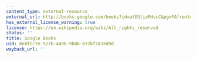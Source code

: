 ```yaml
---
content_type: external-resource
external_url: http://books.google.com/books?id=atEOtixRHvcC&pg=PAfrontcover
has_external_license_warning: true
license: https://en.wikipedia.org/wiki/All_rights_reserved
status: ''
title: Google Books
uid: 8e0fcc7e-527b-4496-9b8b-872bf2438d9d
wayback_url: ''
---
```

